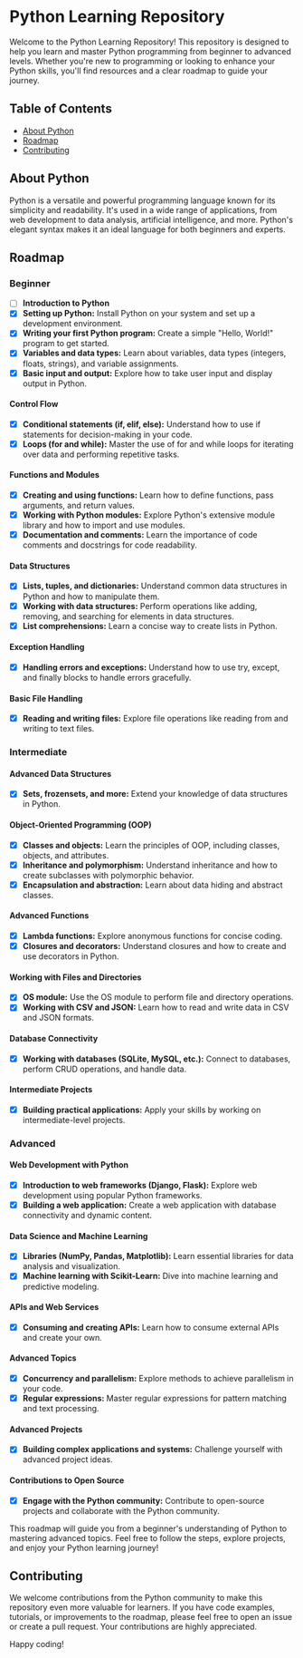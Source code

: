 # Python Learning Repository

Welcome to the Python Learning Repository! This repository is designed to help you learn and master Python programming from beginner to advanced levels. Whether you're new to programming or looking to enhance your Python skills, you'll find resources and a clear roadmap to guide your journey.

## Table of Contents

- [About Python](#about-python)
- [Roadmap](#roadmap)
- [Contributing](#contributing)

## About Python

Python is a versatile and powerful programming language known for its simplicity and readability. It's used in a wide range of applications, from web development to data analysis, artificial intelligence, and more. Python's elegant syntax makes it an ideal language for both beginners and experts.

## Roadmap

### Beginner

- [ ] **Introduction to Python**
- [x] **Setting up Python:** Install Python on your system and set up a development environment.
- [x] **Writing your first Python program:** Create a simple "Hello, World!" program to get started.
- [x] **Variables and data types:** Learn about variables, data types (integers, floats, strings), and variable assignments.
- [x] **Basic input and output:** Explore how to take user input and display output in Python.

#### Control Flow
- [x] **Conditional statements (if, elif, else):** Understand how to use if statements for decision-making in your code.
- [x] **Loops (for and while):** Master the use of for and while loops for iterating over data and performing repetitive tasks.

#### Functions and Modules
- [x] **Creating and using functions:** Learn how to define functions, pass arguments, and return values.
- [x] **Working with Python modules:** Explore Python's extensive module library and how to import and use modules.
- [x] **Documentation and comments:** Learn the importance of code comments and docstrings for code readability.

#### Data Structures
- [x] **Lists, tuples, and dictionaries:** Understand common data structures in Python and how to manipulate them.
- [x] **Working with data structures:** Perform operations like adding, removing, and searching for elements in data structures.
- [x] **List comprehensions:** Learn a concise way to create lists in Python.

#### Exception Handling
- [x] **Handling errors and exceptions:** Understand how to use try, except, and finally blocks to handle errors gracefully.

#### Basic File Handling
- [x] **Reading and writing files:** Explore file operations like reading from and writing to text files.

### Intermediate

#### Advanced Data Structures
- [x] **Sets, frozensets, and more:** Extend your knowledge of data structures in Python.

#### Object-Oriented Programming (OOP)
- [x] **Classes and objects:** Learn the principles of OOP, including classes, objects, and attributes.
- [x] **Inheritance and polymorphism:** Understand inheritance and how to create subclasses with polymorphic behavior.
- [x] **Encapsulation and abstraction:** Learn about data hiding and abstract classes.

#### Advanced Functions
- [x] **Lambda functions:** Explore anonymous functions for concise coding.
- [x] **Closures and decorators:** Understand closures and how to create and use decorators in Python.

#### Working with Files and Directories
- [x] **OS module:** Use the OS module to perform file and directory operations.
- [x] **Working with CSV and JSON:** Learn how to read and write data in CSV and JSON formats.

#### Database Connectivity
- [x] **Working with databases (SQLite, MySQL, etc.):** Connect to databases, perform CRUD operations, and handle data.

#### Intermediate Projects
- [x] **Building practical applications:** Apply your skills by working on intermediate-level projects.

### Advanced

#### Web Development with Python
- [x] **Introduction to web frameworks (Django, Flask):** Explore web development using popular Python frameworks.
- [x] **Building a web application:** Create a web application with database connectivity and dynamic content.

#### Data Science and Machine Learning
- [x] **Libraries (NumPy, Pandas, Matplotlib):** Learn essential libraries for data analysis and visualization.
- [x] **Machine learning with Scikit-Learn:** Dive into machine learning and predictive modeling.

#### APIs and Web Services
- [x] **Consuming and creating APIs:** Learn how to consume external APIs and create your own.

#### Advanced Topics
- [x] **Concurrency and parallelism:** Explore methods to achieve parallelism in your code.
- [x] **Regular expressions:** Master regular expressions for pattern matching and text processing.

#### Advanced Projects
- [x] **Building complex applications and systems:** Challenge yourself with advanced project ideas.

#### Contributions to Open Source
- [x] **Engage with the Python community:** Contribute to open-source projects and collaborate with the Python community.

This roadmap will guide you from a beginner's understanding of Python to mastering advanced topics. Feel free to follow the steps, explore projects, and enjoy your Python learning journey!

## Contributing

We welcome contributions from the Python community to make this repository even more valuable for learners. If you have code examples, tutorials, or improvements to the roadmap, please feel free to open an issue or create a pull request. Your contributions are highly appreciated.

Happy coding!
